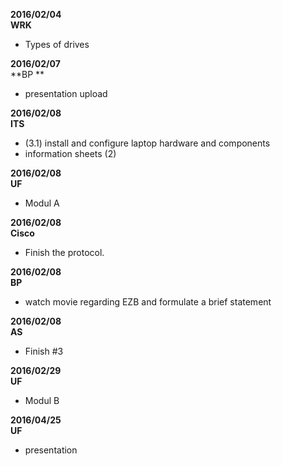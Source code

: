 **2016/02/04**  
**WRK**  
* Types of drives  

**2016/02/07**  
**BP **  
* presentation upload  
  
**2016/02/08**  
**ITS**  
* (3.1) install and configure laptop hardware and components  
* information sheets (2)  
  
**2016/02/08**  
**UF**  
* Modul A  
  
**2016/02/08**  
**Cisco**  
* Finish the protocol.  

**2016/02/08**  
**BP**  
* watch movie regarding EZB and formulate a brief statement

**2016/02/08**  
**AS**  
* Finish #3  
  
**2016/02/29**  
**UF**  
* Modul B  
  
**2016/04/25**  
**UF**  
* presentation  
